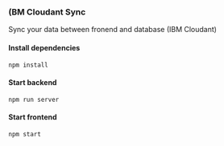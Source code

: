 ### (BM Cloudant Sync

Sync your data between fronend and database (IBM Cloudant)

#### Install dependencies

```
npm install
```

#### Start backend

```
npm run server
```

#### Start frontend

```
npm start
```
